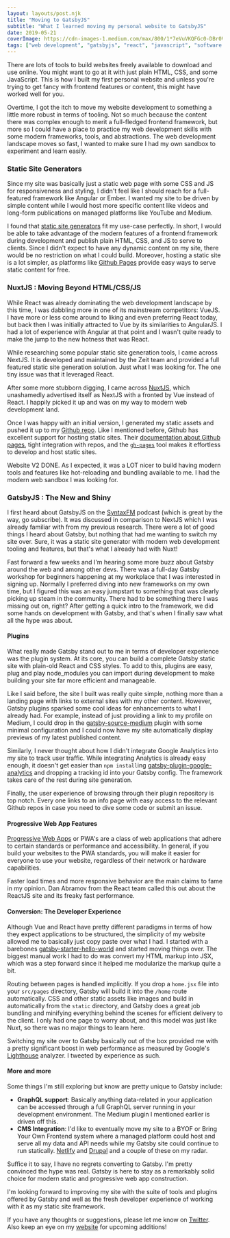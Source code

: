 ```yaml
---
layout: layouts/post.njk
title: "Moving to GatsbyJS"
subtitle: "What I learned moving my personal website to GatsbyJS"
date: 2019-05-21
coverImage: https://cdn-images-1.medium.com/max/800/1*7eVuVKQFGc0-DBr0VqRXEw.png
tags: ["web development", "gatsbyjs", "react", "javascript", "software engineering"]
---
```


There are lots of tools to build websites freely available to download and use online. You might want to go at it with just plain HTML, CSS, and some JavaScript. This is how I built my first personal website and unless you're trying to get fancy with frontend features or content, this might have worked well for you.

Overtime, I got the itch to move my website development to something a little more robust in terms of tooling. Not so much because the content there was complex enough to merit a full-fledged frontend framework, but more so I could have a place to practice my web development skills with some modern frameworks, tools, and abstractions. The web development landscape moves so fast, I wanted to make sure I had my own sandbox to experiment and learn easily.

### Static Site Generators

Since my site was basically just a static web page with some CSS and JS for responsiveness and styling, I didn't feel like I should reach for a full-featured framework like Angular or Ember. I wanted my site to be driven by simple content while I would host more specific content like videos and long-form publications on managed platforms like YouTube and Medium.

I found that [static site generators](https://www.staticgen.com/) fit my use-case perfectly. In short, I would be able to take advantage of the modern features of a frontend framework during development and publish plain HTML, CSS, and JS to serve to clients. Since I didn't expect to have any dynamic content on my site, there would be no restriction on what I could build. Moreover, hosting a static site is a lot simpler, as platforms like [Github Pages](https://pages.github.com/) provide easy ways to serve static content for free.

### NuxtJS : Moving Beyond HTML/CSS/JS

While React was already dominating the web development landscape by this time, I was dabbling more in one of its mainstream competitors: VueJS. I have more or less come around to liking and even preferring React today, but back then I was initially attracted to Vue by its similarities to AngularJS. I had a lot of experience with Angular at that point and I wasn't quite ready to make the jump to the new hotness that was React.

While researching some popular static site generation tools, I came across NextJS. It is developed and maintained by the Zeit team and provided a full featured static site generation solution. Just what I was looking for. The one tiny issue was that it leveraged React.

After some more stubborn digging, I came across [NuxtJS](https://nuxtjs.org/), which unashamedly advertised itself as NextJS with a fronted by Vue instead of React. I happily picked it up and was on my way to modern web development land.

Once I was happy with an initial version, I generated my static assets and pushed it up to my [Github repo](https://github.com/Nirespire/nirespire.github.io). Like I mentioned before, Github has excellent support for hosting static sites. Their [documentation about Github pages](https://help.github.com/en/articles/configuring-a-publishing-source-for-github-pages), tight integration with repos, and the [`gh-pages`](https://www.npmjs.com/package/gh-pages) tool makes it effortless to develop and host static sites.

Website V2 DONE. As I expected, it was a LOT nicer to build having modern tools and features like hot-reloading and bundling available to me. I had the modern web sandbox I was looking for.

### GatsbyJS : The New and Shiny

I first heard about GatsbyJS on the [SyntaxFM](https://syntax.fm/) podcast (which is great by the way, go subscribe). It was discussed in comparison to NextJS which I was already familiar with from my previous research. There were a lot of good things I heard about Gatsby, but nothing that had me wanting to switch my site over. Sure, it was a static site generator with modern web development tooling and features, but that's what I already had with Nuxt!

Fast forward a few weeks and I'm hearing some more buzz about Gatsby around the web and among other devs. There was a full-day Gatsby workshop for beginners happening at my workplace that I was interested in signing up. Normally I preferred diving into new frameworks on my own time, but I figured this was an easy jumpstart to something that was clearly picking up steam in the community. There had to be something there I was missing out on, right? After getting a quick intro to the framework, we did some hands on development with Gatsby, and that's when I finally saw what all the hype was about.

#### Plugins

What really made Gatsby stand out to me in terms of developer experience was the plugin system. At its core, you can build a complete Gatsby static site with plain-old React and CSS styles. To add to this, plugins are easy, plug and play node_modules you can import during development to make building your site far more efficient and manageable.

Like I said before, the site I built was really quite simple, nothing more than a landing page with links to external sites with my other content. However, Gatsby plugins sparked some cool ideas for enhancements to what I already had. For example, instead of just providing a link to my profile on Medium, I could drop in the [gatsby-source-medium](https://www.gatsbyjs.org/packages/gatsby-source-medium/) plugin with some minimal configuration and I could now have my site automatically display previews of my latest published content.

Similarly, I never thought about how I didn't integrate Google Analytics into my site to track user traffic. While integrating Analytics is already easy enough, it doesn't get easier than `npm install`ing [gatsby-plugin-google-analytics](https://www.gatsbyjs.org/docs/adding-analytics/) and dropping a tracking id into your Gatsby config. The framework takes care of the rest during site generation.

Finally, the user experience of browsing through their plugin repository is top notch. Every one links to an info page with easy access to the relevant Github repos in case you need to dive some code or submit an issue.

#### Progressive Web App Features

[Progressive Web Apps](https://developers.google.com/web/progressive-web-apps/) or PWA's are a class of web applications that adhere to certain standards or performance and accessibility. In general, if you build your websites to the PWA standards, you will make it easier for everyone to use your website, regardless of their network or hardware capabilities.

Faster load times and more responsive behavior are the main claims to fame in my opinion. Dan Abramov from the React team called this out about the ReactJS site and its freaky fast performance.

<blockquote class="twitter-tweet">
<a href="https://twitter.com/dan_abramov/status/1083502444024340481"></a>
</blockquote>

#### Conversion: The Developer Experience

Although Vue and React have pretty different paradigms in terms of how they expect applications to be structured, the simplicity of my website allowed me to basically just copy paste over what I had. I started with a barebones [gatsby-starter-hello-world](https://www.gatsbyjs.org/starters/gatsbyjs/gatsby-starter-blog/) and started moving things over. The biggest manual work I had to do was convert my HTML markup into JSX, which was a step forward since it helped me modularize the markup quite a bit.

Routing between pages is handled implicitly. If you drop a `home.jsx` file into your `src/pages` directory, Gatsby will build it into the `/home` route automatically. CSS and other static assets like images and build in automatically from the `static` directory, and Gatsby does a great job bundling and minifying everything behind the scenes for efficient delivery to the client. I only had one page to worry about, and this model was just like Nuxt, so there was no major things to learn here.

Switching my site over to Gatsby basically out of the box provided me with a pretty significant boost in web performance as measured by Google's [Lighthouse](https://developers.google.com/web/tools/lighthouse/) analyzer. I tweeted by experience as such.

<blockquote class="twitter-tweet">
<a href="https://twitter.com/Nirespire/status/1117481391527272454"></a>
</blockquote>

#### More and more

Some things I'm still exploring but know are pretty unique to Gatsby include:

* **GraphQL support**: Basically anything data-related in your application can be accessed through a full GraphQL server running in your development environment. The Medium plugin I mentioned earlier is driven off this.
* **CMS Integration**: I'd like to eventually move my site to a BYOF or Bring Your Own Frontend system where a managed platform could host and serve all my data and API needs while my Gatsby site could continue to run statically. [Netlify](https://www.netlify.com/) and [Drupal](https://www.drupal.org/) and a couple of these on my radar.

Suffice it to say, I have no regrets converting to Gatsby. I'm pretty convinced the hype was real. Gatsby is here to stay as a remarkably solid choice for modern static and progressive web app construction.

I'm looking forward to improving my site with the suite of tools and plugins offered by Gatsby and well as the fresh developer experience of working with it as my static site framework.

If you have any thoughts or suggestions, please let me know on [Twitter](https://twitter.com/Nirespire). Also keep an eye on my [website](https://sanjaynair.me/) for upcoming additions!